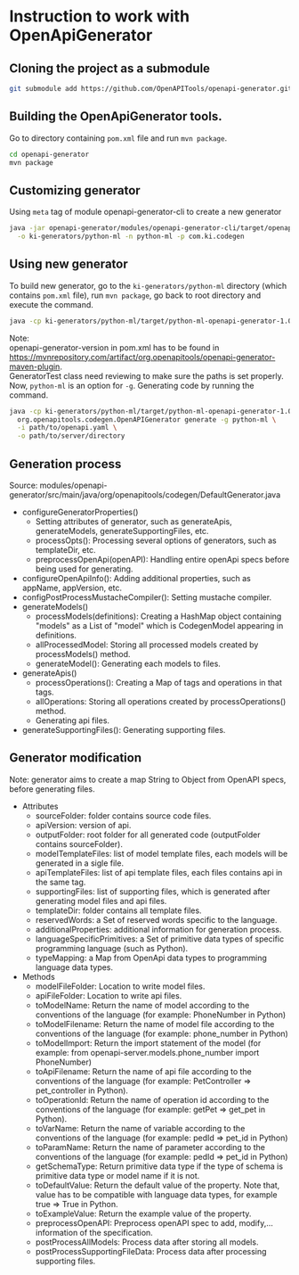 # Instruction to work with OpenApiGenerator
## Cloning the project as a submodule
```bash
git submodule add https://github.com/OpenAPITools/openapi-generator.git
```
## Building the OpenApiGenerator tools.
Go to directory containing `pom.xml` file and run `mvn package`.
```bash
cd openapi-generator
mvn package
```
## Customizing generator
Using `meta` tag of module openapi-generator-cli to create a new generator
```bash
java -jar openapi-generator/modules/openapi-generator-cli/target/openapi-generator-cli.jar meta \
  -o ki-generators/python-ml -n python-ml -p com.ki.codegen
```
## Using new generator
To build new generator, go to the `ki-generators/python-ml` directory (which contains `pom.xml` file), run `mvn package`, go back to root directory and execute the command.
```bash
java -cp ki-generators/python-ml/target/python-ml-openapi-generator-1.0.0.jar:openapi-generator/modules/openapi-generator-cli/target/openapi-generator-cli.jar org.openapitools.codegen.OpenAPIGenerator
```
Note:  
openapi-generator-version in pom.xml has to be found in https://mvnrepository.com/artifact/org.openapitools/openapi-generator-maven-plugin.  
GeneratorTest class need reviewing to make sure the paths is set properly.
Now, `python-ml` is an option for `-g`. Generating code by running the command.
```bash
java -cp ki-generators/python-ml/target/python-ml-openapi-generator-1.0.0.jar:openapi-generator/modules/openapi-generator-cli/target/openapi-generator-cli.jar \
  org.openapitools.codegen.OpenAPIGenerator generate -g python-ml \
  -i path/to/openapi.yaml \
  -o path/to/server/directory
```
## Generation process
Source: modules/openapi-generator/src/main/java/org/openapitools/codegen/DefaultGenerator.java
* configureGeneratorProperties()
  * Setting attributes of generator, such as generateApis, generateModels, generateSupportingFiles, etc.
  * processOpts(): Processing several options of generators, such as templateDir, etc.
  * preprocessOpenApi(openAPI): Handling entire openApi specs before being used for generating.
* configureOpenApiInfo(): Adding additional properties, such as appName, appVersion, etc.
* configPostProcessMustacheCompiler(): Setting mustache compiler.
* generateModels()
  * processModels(definitions): Creating a HashMap object containing "models" as a List of "model" which is CodegenModel appearing in definitions.
  * allProcessedModel: Storing all processed models created by processModels() method.
  * generateModel(): Generating each models to files.
* generateApis()
  * processOperations(): Creating a Map of tags and operations in that tags.
  * allOperations: Storing all operations created by processOperations() method.
  * Generating api files.
* generateSupportingFiles(): Generating supporting files.
## Generator modification
Note: generator aims to create a map String to Object from OpenAPI specs, before generating files.  
* Attributes
  * sourceFolder: folder contains source code files.
  * apiVersion: version of api.
  * outputFolder: root folder for all generated code (outputFolder contains sourceFolder).
  * modelTemplateFiles: list of model template files, each models will be generated in a sigle file.
  * apiTemplateFiles: list of api template files, each files contains api in the same tag.
  * supportingFiles: list of supporting files, which is generated after generating model files and api files.
  * templateDir: folder contains all template files.
  * reservedWords: a Set of reserved words specific to the language.
  * additionalProperties: additional information for generation process.
  * languageSpecificPrimitives: a Set of primitive data types of specific programming language (such as Python).
  * typeMapping: a Map from OpenApi data types to programming language data types.
* Methods
  * modelFileFolder: Location to write model files.
  * apiFileFolder: Location to write api files.
  * toModelName: Return the name of model according to the conventions of the language (for example: PhoneNumber in Python)
  * toModelFilename: Return the name of model file according to the conventions of the language (for example: phone_number in Python)
  * toModelImport: Return the import statement of the model (for example: from openapi-server.models.phone_number import PhoneNumber)
  * toApiFilename: Return the name of api file according to the conventions of the language (for example: PetController => pet_controller in Python).
  * toOperationId: Return the name of operation id according to the conventions of the language (for example: getPet => get_pet in Python).
  * toVarName: Return the name of variable according to the conventions of the language (for example: pedId => pet_id in Python)
  * toParamName: Return the name of parameter according to the conventions of the language (for example: pedId => pet_id in Python)
  * getSchemaType: Return primitive data type if the type of schema is primitive data type or model name if it is not.
  * toDefaultValue: Return the default value of the property. Note that, value has to be compatible with language data types, for example true => True in Python.
  * toExampleValue: Return the example value of the property.
  * preprocessOpenAPI: Preprocess openAPI spec to add, modify,... information of the specification.
  * postProcessAllModels: Process data after storing all models.
  * postProcessSupportingFileData: Process data after processing supporting files.
